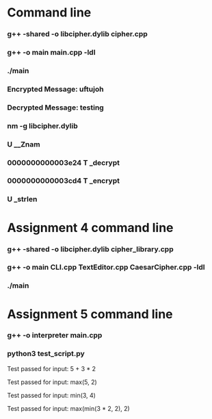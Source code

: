 # Command line
### g++ -shared -o libcipher.dylib cipher.cpp 
### g++ -o main main.cpp -ldl
### ./main
### Encrypted Message: uftujoh
### Decrypted Message: testing
### nm -g libcipher.dylib
###                  U __Znam
### 0000000000003e24 T _decrypt
### 0000000000003cd4 T _encrypt
###                  U _strlen

# Assignment 4 command line
### g++ -shared -o libcipher.dylib cipher_library.cpp
### g++ -o main CLI.cpp TextEditor.cpp CaesarCipher.cpp -ldl
### ./main

# Assignment 5 command line
### g++ -o interpreter main.cpp
### python3 test_script.py
Test passed for input:
5 + 3 * 2

Test passed for input:
max(5, 2)

Test passed for input:
min(3, 4)

Test passed for input:
max(min(3 * 2, 2), 2)
